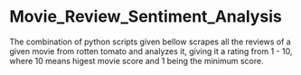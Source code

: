 # Movie_Review_Sentiment_Analysis
The combination of python scripts given bellow scrapes all the reviews of a given movie from rotten tomato and analyzes it, giving it a rating from 1 - 10, where 10 means higest movie score and 1 being the minimum score.
